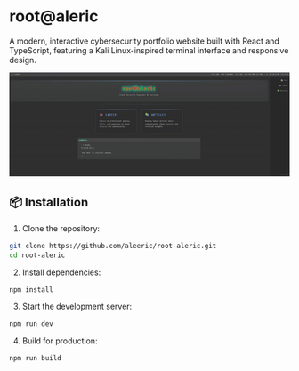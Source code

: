 # root@aleric

A modern, interactive cybersecurity portfolio website built with React and TypeScript, featuring a Kali Linux-inspired terminal interface and responsive design.

![](imgs/home.gif)



## 📦 Installation

1. Clone the repository:
```bash
git clone https://github.com/aleeric/root-aleric.git
cd root-aleric
```

2. Install dependencies:
```bash
npm install
```

3. Start the development server:
```bash
npm run dev
```

4. Build for production:
```bash
npm run build
```


